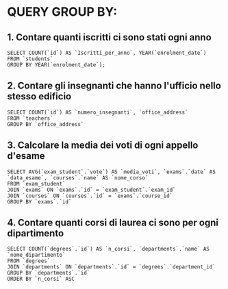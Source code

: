 # QUERY GROUP BY:

## 1. Contare quanti iscritti ci sono stati ogni anno
```
SELECT COUNT(`id`) AS `Iscritti_per_anno`, YEAR(`enrolment_date`)
FROM `students`
GROUP BY YEAR(`enrolment_date`);
```

## 2. Contare gli insegnanti che hanno l'ufficio nello stesso edificio
```
SELECT COUNT(`id`) AS `numero_insegnanti`, `office_address`
FROM `teachers`
GROUP BY `office_address`
```

## 3. Calcolare la media dei voti di ogni appello d'esame
```
SELECT AVG(`exam_student`.`vote`) AS `media_voti`, `exams`.`date` AS `data_esame`, `courses`.`name` AS `nome_corso`
FROM `exam_student`
JOIN `exams` ON `exams`.`id` = `exam_student`.`exam_id`
JOIN `courses` ON `courses`.`id` = `exams`.`course_id`
GROUP BY `exams`.`id`
```

## 4. Contare quanti corsi di laurea ci sono per ogni dipartimento
```
SELECT COUNT(`degrees`.`id`) AS `n_corsi`, `departments`.`name` AS `nome_dipartimento` 
FROM `degrees`
JOIN `departments` ON `departments`.`id` = `degrees`.`department_id`
GROUP BY `departments`.`id`
ORDER BY `n_corsi` ASC
```